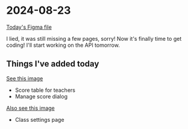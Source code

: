 # 2024-08-23

[Today's Figma file](https://www.figma.com/design/gExw6OWSHfpdTFB5g34f6c/Classy-app?version-id=6486372749&node-id=57795-3045&t=N70eGkVIDIZLhefh-0)

I lied, it was still missing a few pages, sorry! Now it's finally time to get coding! I'll start working on the API tomorrow.

## Things I've added today

[See this image](./Changes-Score.png)

- Score table for teachers
- Manage score dialog

[Also see this image](./Changes-Settings.png)

- Class settings page
